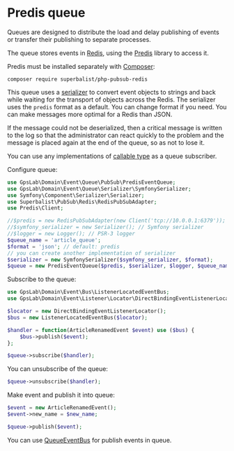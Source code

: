 Predis queue
============

Queues are designed to distribute the load and delay publishing of events or transfer their publishing to separate
processes.

The queue stores events in [Redis](https://redis.io/), using the [Predis](https://github.com/nrk/predis) library to
access it.

Predis must be installed separately with [Composer](http://packagist.org):

```
composer require superbalist/php-pubsub-redis
```

This queue uses a [serializer](https://symfony.com/doc/current/components/serializer.html) to convert event objects
to strings and back while waiting for the transport of objects across the Redis. The serializer uses the `predis`
format as a default. You can change format if you need. You can make messages more optimal for a Redis than JSON.

If the message could not be deserialized, then a critical message is written to the log so that the administrator can
react quickly to the problem and the message is placed again at the end of the queue, so as not to lose it.

You can use any implementations of [callable type](http://php.net/manual/en/language.types.callable.php) as a queue
subscriber.

Configure queue:

```php
use GpsLab\Domain\Event\Queue\PubSub\PredisEventQueue;
use GpsLab\Domain\Event\Queue\Serializer\SymfonySerializer;
use Symfony\Component\Serializer\Serializer;
use Superbalist\PubSub\Redis\RedisPubSubAdapter;
use Predis\Client;

//$predis = new RedisPubSubAdapter(new Client('tcp://10.0.0.1:6379')); // Predis client
//$symfony_serializer = new Serializer(); // Symfony serializer
//$logger = new Logger(); // PSR-3 logger
$queue_name = 'article_queue';
$format = 'json'; // default: predis
// you can create another implementation of serializer
$serializer = new SymfonySerializer($symfony_serializer, $format);
$queue = new PredisEventQueue($predis, $serializer, $logger, $queue_name);
```

Subscribe to the queue:

```php
use GpsLab\Domain\Event\Bus\ListenerLocatedEventBus;
use GpsLab\Domain\Event\Listener\Locator\DirectBindingEventListenerLocator;

$locator = new DirectBindingEventListenerLocator();
$bus = new ListenerLocatedEventBus($locator);

$handler = function(ArticleRenamedEvent $event) use ($bus) {
    $bus->publish($event);
};

$queue->subscribe($handler);
```

You can unsubscribe of the queue:

```php
$queue->unsubscribe($handler);
```

Make event and publish it into queue:

```php
$event = new ArticleRenamedEvent();
$event->new_name = $new_name;

$queue->publish($event);
```

You can use [QueueEventBus](../bus.md) for publish events in queue.
